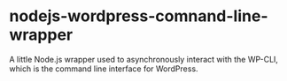 # nodejs-wordpress-comnand-line-wrapper
A little Node.js wrapper used to asynchronously interact with the WP-CLI, which is the command line interface for WordPress.
